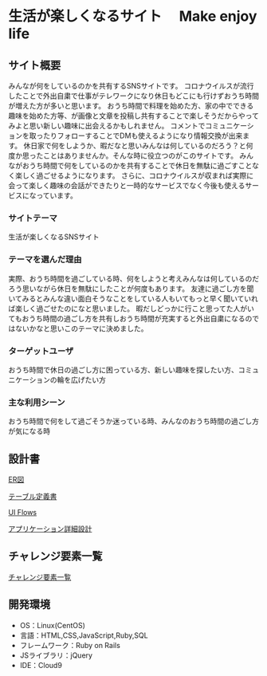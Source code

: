 # 生活が楽しくなるサイト　 Make enjoy life

## サイト概要
みんなが何をしているのかを共有するSNSサイトです。
コロナウイルスが流行したことで外出自粛で仕事がテレワークになり休日もどこにも行けずおうち時間が増えた方が多いと思います。
おうち時間で料理を始めた方、家の中でできる趣味を始めた方等、が画像と文章を投稿し共有することで楽しそうだからやってみよと思い新しい趣味に出会えるかもしれません。
コメントでコミュニケーションを取ったりフォローすることでDMも使えるようになり情報交換が出来ます。
休日家で何をしようか、暇だなと思いみんなは何しているのだろう？と何度か思ったことはありませんか。そんな時に役立つのがこのサイトです。
みんながおうち時間で何をしているのかを共有することで休日を無駄に過ごすことなく楽しく過ごせるようになります。
さらに、コロナウイルスが収まれば実際に会って楽しく趣味の会話ができたりと一時的なサービスでなく今後も使えるサービスになっています。

### サイトテーマ
生活が楽しくなるSNSサイト

### テーマを選んだ理由
実際、おうち時間を過ごしている時、何をしようと考えみんなは何しているのだろう思いながら休日を無駄にしたことが何度もあります。
友達に過ごし方を聞いてみるとみんな違い面白そうなことをしている人もいてもっと早く聞いていれば楽しく過ごせたのになと思いました。
暇だしどっかに行こと思ってた人がいてもおうち時間の過ごし方を共有しおうち時間が充実すると外出自粛になるのではないかなと思いこのテーマに決めました。

### ターゲットユーザ
おうち時間で休日の過ごし方に困っている方、新しい趣味を探したい方、コミュニケーションの輪を広げたい方

### 主な利用シーン
おうち時間で何をして過ごそうか迷っている時、みんなのおうち時間の過ごし方が気になる時

## 設計書
[ER図](https://drive.google.com/file/d/14XOojT9Vm_qKSqEsU6SA1TBH345U6-Ba/view?usp=sharing)

[テーブル定義書](https://docs.google.com/spreadsheets/d/1EDqDY0Z2_aHTnyWxCoU79X_WC_8IezZKjU05AVYhtEM/edit?usp=sharing)

[UI Flows](https://drive.google.com/file/d/1GV7mmb30uK63oLGX5oQBvi8zVv1z1yT_/view?usp=sharing)

[アプリケーション詳細設計](https://docs.google.com/spreadsheets/d/1imQeG-q5rbzfUgBW77Rw2qEd_NX1S75SR4RXCeeM2Yw/edit?usp=sharing)

## チャレンジ要素一覧
[チャレンジ要素一覧](https://docs.google.com/spreadsheets/d/1vOyySVLaGgexNkjt5JIq4VbOgPdfO6lFW7JSWs3Rr3U/edit?usp=sharing)

## 開発環境
- OS：Linux(CentOS)
- 言語：HTML,CSS,JavaScript,Ruby,SQL
- フレームワーク：Ruby on Rails
- JSライブラリ：jQuery
- IDE：Cloud9
